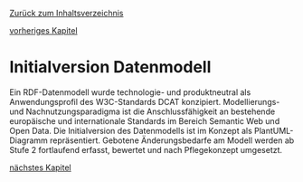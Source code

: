 [Zurück zum Inhaltsverzeichnis](https://healthdcat-ap-de.github.io/healthdcat-ap.de/report_stage_1.html)

[vorheriges Kapitel](https://healthdcat-ap-de.github.io/healthdcat-ap.de/report_stage_1/8_Zusammenfassung_und_weiteres_Vorgehen/8.1_Hintergrund_und_Ausgangslage.html)
# Initialversion Datenmodell
Ein RDF-Datenmodell wurde technologie- und produktneutral als Anwendungsprofil des W3C-Standards DCAT konzipiert. Modellierungs- und Nachnutzungsparadigma ist die Anschlussfähigkeit an bestehende europäische und internationale Standards im Bereich Semantic Web und Open Data. Die Initialversion des Datenmodells ist im Konzept als PlantUML-Diagramm repräsentiert. Gebotene Änderungsbedarfe am Modell werden ab Stufe 2 fortlaufend erfasst, bewertet und nach Pflegekonzept umgesetzt.

[nächstes Kapitel](https://healthdcat-ap-de.github.io/healthdcat-ap.de/report_stage_1/8_Zusammenfassung_und_weiteres_Vorgehen/8.3_Pflegekonzept.html)